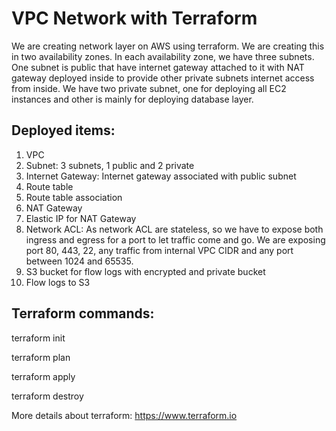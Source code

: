 # VPC Network with Terraform

We are creating network layer on AWS using terraform. We are creating this in two availability zones. In each availability zone, we have three subnets. One subnet is public that have internet gateway attached to it with NAT gateway deployed inside to provide other private subnets internet access from inside. We have two private subnet, one for deploying all EC2 instances and other is mainly for deploying database layer.

## Deployed items:

1. VPC
2. Subnet: 3 subnets, 1 public and 2 private
3. Internet Gateway: Internet gateway associated with public subnet
4. Route table
5. Route table association
6. NAT Gateway
7. Elastic IP for NAT Gateway
8. Network ACL: As network ACL are stateless, so we have to expose both ingress and egress for a port to let traffic come and go. We are exposing port 80, 443, 22, any traffic from internal VPC CIDR and any port between 1024 and 65535. 
9. S3 bucket for flow logs with encrypted and private bucket
10. Flow logs to S3

## Terraform commands:

terraform init

terraform plan

terraform apply

terraform destroy

More details about terraform: https://www.terraform.io 
